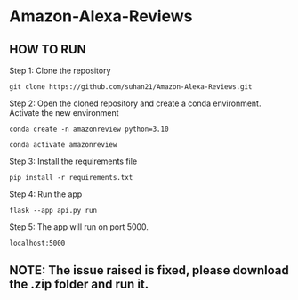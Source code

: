 # Amazon-Alexa-Reviews

## HOW TO RUN

Step 1: Clone the repository
```
git clone https://github.com/suhan21/Amazon-Alexa-Reviews.git
```

Step 2: Open the cloned repository and create a conda environment. Activate the new environment
```
conda create -n amazonreview python=3.10
```
```
conda activate amazonreview
```

Step 3: Install the requirements file
```
pip install -r requirements.txt
```

Step 4: Run the app
```
flask --app api.py run
```

Step 5: The app will run on port 5000. 
```
localhost:5000
```
## NOTE: The issue raised is fixed, please download the .zip folder and run it.
